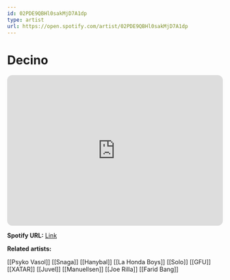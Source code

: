```yaml
---
id: 02PDE9QBHl0sakMjD7A1dp
type: artist
url: https://open.spotify.com/artist/02PDE9QBHl0sakMjD7A1dp
---
```

# Decino

<iframe style="border-radius:12px" src="https://open.spotify.com/embed/artist/02PDE9QBHl0sakMjD7A1dp" width="100%" height="352" frameBorder="0" allowfullscreen="" allow="autoplay; clipboard-write; encrypted-media; fullscreen; picture-in-picture" loading="lazy"></iframe>

**Spotify URL:** [Link](https://open.spotify.com/artist/02PDE9QBHl0sakMjD7A1dp)

**Related artists:**

[[Psyko Vasol]]
[[Snaga]]
[[Hanybal]]
[[La Honda Boys]]
[[Solo]]
[[GFU]]
[[XATAR]]
[[Juvel]]
[[Manuellsen]]
[[Joe Rilla]]
[[Farid Bang]]
